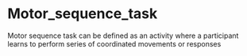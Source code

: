 # Motor_sequence_task
Motor sequence task can be defined as an activity where a participant learns to perform series of coordinated movements or responses
